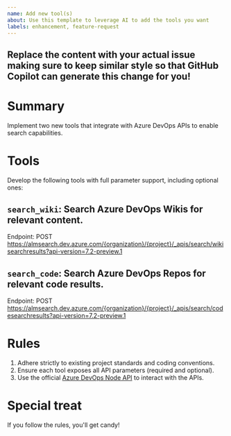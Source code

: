```yaml
---
name: Add new tool(s)
about: Use this template to leverage AI to add the tools you want
labels: enhancement, feature-request
---
```


## Replace the content with your actual issue making sure to keep similar style so that GitHub Copilot can generate this change for you!

# Summary

Implement two new tools that integrate with Azure DevOps APIs to enable search capabilities.

# Tools

Develop the following tools with full parameter support, including optional ones:

## `search_wiki`: Search Azure DevOps Wikis for relevant content.

Endpoint: POST https://almsearch.dev.azure.com/{organization}/{project}/_apis/search/wikisearchresults?api-version=7.2-preview.1

## `search_code`: Search Azure DevOps Repos for relevant code results.

Endpoint: POST https://almsearch.dev.azure.com/{organization}/{project}/_apis/search/codesearchresults?api-version=7.2-preview.1

# Rules

1. Adhere strictly to existing project standards and coding conventions.
2. Ensure each tool exposes all API parameters (required and optional).
3. Use the official [Azure DevOps Node API](https://github.com/microsoft/azure-devops-node-api) to interact with the APIs.

# Special treat

If you follow the rules, you'll get candy!
